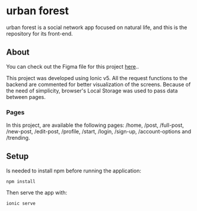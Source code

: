 # urban forest

urban forest is a social network app focused on natural life, and this is the repository for its front-end.

## About
You can check out the Figma file for this project [here](https://www.figma.com/file/k0vtyzXEigiXhzBcqeCV8j/urban-forest?node-id=0%3A1)..

This project was developed using Ionic v5. All the request functions to the backend are commented for better visualization of the screens.
Because of the need of simplicity, browser's Local Storage was used to pass data between pages.

### Pages
In this project, are available the following pages: /home, /post, /full-post, /new-post, /edit-post, /profile, /start, /login, /sign-up, /account-options and /trending.

## Setup

Is needed to install npm before running the application:
```console
npm install
```
Then serve the app with:
```console
ionic serve
```
